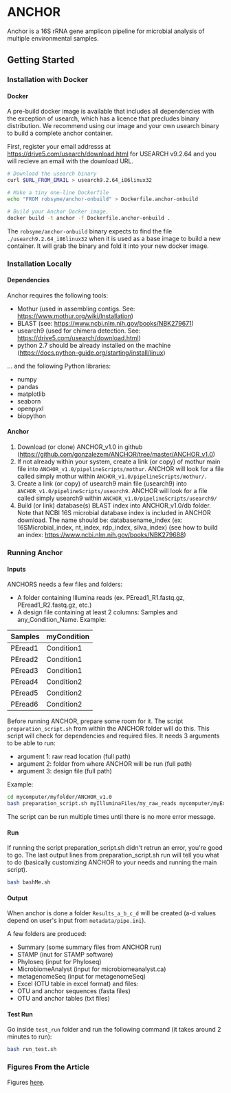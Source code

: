 # ANCHOR

Anchor is a 16S rRNA gene amplicon pipeline for microbial analysis of multiple
environmental samples.

## Getting Started


### Installation with Docker

#### Docker

A pre-build docker image is available that includes all dependencies with the
exception of usearch, which has a licence that precludes binary distribution. We
recommend using our image and your own usearch binary to build a complete anchor
container.

First, register your email addresss at https://drive5.com/usearch/download.html
for USEARCH v9.2.64 and you will recieve an email with the download URL.

```sh
# Download the usearch binary
curl $URL_FROM_EMAIL > usearch9.2.64_i86linux32

# Make a tiny one-line Dockerfile
echo "FROM robsyme/anchor-onbuild" > Dockerfile.anchor-onbuild

# Build your Anchor Docker image.
docker build -t anchor -f Dockerfile.anchor-onbuild .
```

The `robsyme/anchor-onbuild` binary expects to find the file
`./usearch9.2.64_i86linux32` when it is used as a base image to build a new
container. It will grab the binary and fold it into your new docker image.

### Installation Locally

#### Dependencies

Anchor requires the following tools:
 - Mothur (used in assembling contigs. See: https://www.mothur.org/wiki/Installation)
 - BLAST (see: https://www.ncbi.nlm.nih.gov/books/NBK279671)
 - usearch9 (used for chimera detection. See: https://drive5.com/usearch/download.html)
 - python 2.7 should be already installed on the machine (https://docs.python-guide.org/starting/install/linux)

... and the following Python libraries:
- numpy
- pandas
- matplotlib
- seaborn
- openpyxl
- biopython

#### Anchor

1. Download (or clone) ANCHOR_v1.0 in github
   (https://github.com/gonzalezem/ANCHOR/tree/master/ANCHOR_v1.0)
2. If not already within your system, create a link (or copy) of mothur main
   file into `ANCHOR_v1.0/pipelineScripts/mothur`. ANCHOR will look for a file
   called simply mothur within `ANCHOR_v1.0/pipelineScripts/mothur/`.
3. Create a link (or copy) of usearch9 main file (usearch9) into
   `ANCHOR_v1.0/pipelineScripts/usearch9`. ANCHOR will look for a file called
   simply usearch9 within `ANCHOR_v1.0/pipelineScripts/usearch9/`
4. Build (or link) database(s) BLAST index into ANCHOR_v1.0/db folder. Note that
   NCBI 16S microbial database index is included in ANCHOR download. The name
   should be: databasename_index (ex: 16SMicrobial_index, nt_index, rdp_index,
   silva_index) (see how to build an index:
   https://www.ncbi.nlm.nih.gov/books/NBK279688)

### Running Anchor

#### Inputs

ANCHORS needs a few files and folders:
- A folder containing Illumina reads (ex. PEread1_R1.fastq.gz, PEread1_R2.fastq.gz, etc.)
- A design file containing at least 2 columns: Samples and any_Condition_Name. Example:

| Samples       | myCondition   |
| ------------- | ------------- |
| PEread1       | Condition1    |
| PEread2       | Condition1    |
| PEread3       | Condition1    |
| PEread4       | Condition2    |
| PEread5       | Condition2    |
| PEread6       | Condition2    |


Before running ANCHOR, prepare some room for it. The script
`preparation_script.sh` from within the ANCHOR folder will do this. This script
will check for dependencies and required files. It needs 3 arguments to be able
to run:
-  argument 1: raw read location (full path)
-  argument 2: folder from where ANCHOR will be run (full path)
-  argument 3: design file (full path)

Example:
```sh
cd mycomputer/myfolder/ANCHOR_v1.0
bash preparation_script.sh myIlluminaFiles/my_raw_reads mycomputer/myExperiment mycomputer/myfolder/myconditions.txt
```

The script can be run multiple times until there is no more error message.

#### Run

If running the script preparation_script.sh didn't retrun an error, you're good to go. The last output lines from preparation_script.sh run will tell you what to do (basically customizing ANCHOR to your needs and running the main script).

```sh
bash bashMe.sh
```

#### Output

When anchor is done a folder `Results_a_b_c_d` will be created (a-d values depend on user's input from `metadata/pipe.ini`).

A few folders are produced:
-  Summary (some summary files from ANCHOR run)
-  STAMP (inut for STAMP software)
-  Phyloseq (input for Phyloseq)
-  MicrobiomeAnalyst (input for microbiomeanalyst.ca)
-  metagenomeSeq (input for metagenomeSeq)
-  Excel (OTU table in excel format)
and files:
-  OTU and anchor sequences (fasta files)
-  OTU and anchor tables (txt files)


#### Test Run
 Go inside `test_run` folder and run the following command (it takes around 2
 minutes to run):

 ```sh
 bash run_test.sh
 ```

### Figures From the Article
Figures [here](article).
